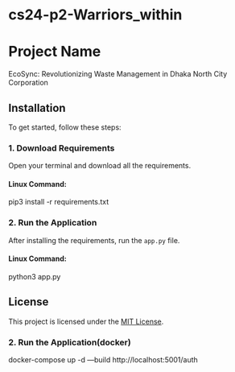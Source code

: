 # cs24-p2-Warriors_within

# Project Name
EcoSync: Revolutionizing Waste Management in Dhaka North City Corporation

## Installation
To get started, follow these steps:

### 1. Download Requirements
Open your terminal and download all the requirements.

#### Linux Command:
pip3 install -r requirements.txt

### 2. Run the Application
After installing the requirements, run the `app.py` file.

#### Linux Command:
python3 app.py


## License
This project is licensed under the [MIT License](LICENSE).

### 2. Run the Application(docker)
docker-compose up -d —build
http://localhost:5001/auth
